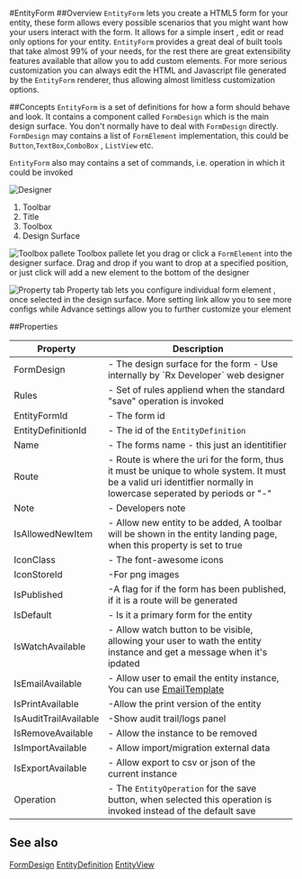 #EntityForm
##Overview
`EntityForm` lets you create a HTML5 form for your entity, these form allows every possible scenarios that you might want how your users interact with the form. It allows for a simple insert , edit or read only options for your entity. `EntityForm` provides a great deal of built tools that take almost 99% of your needs, for the rest there are great extensibility features available that allow you to add custom elements. For more serious customization you can always edit the HTML and Javascript file generated by the `EntityForm` renderer, thus allowing almost limitless customization options.

##Concepts
`EntityForm` is a set of definitions for how a form should behave and look. It contains a component called `FormDesign` which is the main design surface. You don't normally have to deal with `FormDesign` directly. `FormDesign` may contains a list of `FormElement` implementation, this could be `Button`,`TextBox`,`ComboBox` , `ListView` etc.

`EntityForm` also may contains a set of commands, i.e. operation in which it could be invoked

![Designer](http://i.imgur.com/NVQLZKm.png)

1. Toolbar
2. Title
3. Toolbox
4. Design Surface



![Toolbox pallete](http://i.imgur.com/mXK17LN.png)
Toolbox pallete let you drag or click a `FormElement` into the designer surface. Drag and drop if you want to drop at a specified position, or just click will add a new element to the bottom of the designer 

![Property tab](http://i.imgur.com/NKpgQs5.png)
Property tab lets you configure individual form element , once selected in the design surface. More setting link allow you to see more configs while Advance settings allow you to further customize your element

##Properties
<table class="table table-condensed table-bordered">
    <thead>
<tr>
<th>Property</th>
<th>Description</th>
</tr>
</thead>
<tbody>
<tr><td>FormDesign</td><td> - The design surface for the form - Use internally by `Rx Developer` web designer </td></tr>
<tr><td>Rules</td><td> - Set of rules appliend when the standard "save" operation is invoked</td></tr>
<tr><td>EntityFormId</td><td> - The form id</td></tr>
<tr><td>EntityDefinitionId</td><td> - The id of the <code>EntityDefinition</code> </td></tr>
<tr><td>Name</td><td> - The forms name - this just an identitifier</td></tr>
<tr><td>Route</td><td> - Route is where the uri for the form, thus it must be unique to whole system. It must be a valid uri identitfier normally in lowercase seperated by periods or "-"</td></tr>
<tr><td>Note</td><td> - Developers note</td></tr>
<tr><td>IsAllowedNewItem</td><td> - Allow new entity to be added, A toolbar will be shown in the entity landing page, when this property is set to true </td></tr>
<tr><td>IconClass</td><td> - The font-awesome icons</td></tr>
<tr><td>IconStoreId</td><td> -For png images</td></tr>
<tr><td>IsPublished</td><td> -A flag for if the form has been published, if it is a route will be generated</td></tr>
<tr><td>IsDefault</td><td> - Is it a primary form for the entity</td></tr>
<tr><td>IsWatchAvailable</td><td> - Allow watch button to be visible, allowing your user to wath the entity instance and get a message when it's ipdated </td></tr>
<tr><td>IsEmailAvailable</td><td> - Allow user to email the entity instance, You can use <a href="EmailTemplate.html">EmailTemplate</a> </td></tr>
<tr><td>IsPrintAvailable</td><td> -Allow the print version of the entity </td></tr>
<tr><td>IsAuditTrailAvailable</td><td> -Show audit trail/logs panel </td></tr>
<tr><td>IsRemoveAvailable</td><td> - Allow the instance to be removed</td></tr>
<tr><td>IsImportAvailable</td><td> - Allow import/migration external data</td></tr>
<tr><td>IsExportAvailable</td><td> - Allow export to csv or json of the current instance</td></tr>
<tr><td>Operation</td><td> - The <code>EntityOperation</code> for the save button, when selected this operation is invoked instead of the default save </td></tr>
</tbody></table>



## See also
[FormDesign](FormDesign.html)
[EntityDefinition](EntityDefinition.html)
[EntityView](EntityView.html)
